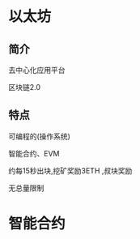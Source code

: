 # 以太坊

## 简介

去中心化应用平台

区块链2.0

## 特点

可编程的(操作系统)

智能合约、EVM

约每15秒出块,挖矿奖励3ETH ,叔块奖励

无总量限制

# 智能合约

